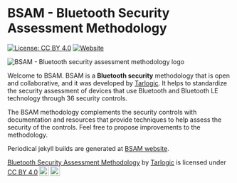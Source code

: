 # BSAM - Bluetooth Security Assessment Methodology

[![License: CC BY 4.0](https://img.shields.io/badge/License-CC_BY_4.0-lightgrey.svg)](https://creativecommons.org/licenses/by/4.0/)
[![Website](https://img.shields.io/website?url=https%3A%2F%2Fwww.tarlogic.com%2Fbsam%2F&up_message=tarlogic.com%2Fbsam&label=Website)](https://www.tarlogic.com/bsam/)

![BSAM - Bluetooth security assessment methodology logo](https://www.tarlogic.com/bsam/assets/img/BSAM.png)

Welcome to BSAM. BSAM is a **Bluetooth security** methodology that is open and collaborative, and it was developed by [Tarlogic](https://www.tarlogic.com/). It helps to standardize the security assessment of devices that use Bluetooth and Bluetooth LE technology through 36 security controls.

The BSAM methodology complements the security controls with documentation and resources that provide techniques to help assess the security of the controls. Feel free to propose improvements to the methodology.

Periodical jekyll builds are generated at [BSAM website](https://www.tarlogic.com/bsam/). 

 <p xmlns:cc="http://creativecommons.org/ns#" xmlns:dct="http://purl.org/dc/terms/"><a property="dct:title" rel="cc:attributionURL" href="https://github.com/TarlogicSecurity/BSAM">Bluetooth Security Assessment Methodology</a> by <a rel="cc:attributionURL dct:creator" property="cc:attributionName" href="https://www.tarlogic.com/">Tarlogic</a> is licensed under <a href="http://creativecommons.org/licenses/by/4.0/?ref=chooser-v1" target="_blank" rel="license noopener noreferrer" style="display:inline-block;">CC BY 4.0<img style="height:22px!important;margin-left:3px;vertical-align:text-bottom;" src="https://mirrors.creativecommons.org/presskit/icons/cc.svg?ref=chooser-v1"><img style="height:22px!important;margin-left:3px;vertical-align:text-bottom;" src="https://mirrors.creativecommons.org/presskit/icons/by.svg?ref=chooser-v1"></a></p>
 